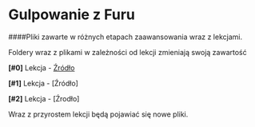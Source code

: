 # Gulpowanie z Furu
####Pliki zawarte w różnych etapach zaawansowania wraz z lekcjami.

Foldery wraz z plikami w zależności od lekcji zmieniają swoją zawartość

**[#0]** Lekcja - [Źródło](https://github.com/FuruSenpai/GulpowanieZFuru/tree/%230-Lekcja)

**[#1]** Lekcja - [Źródło]

**[#2]** Lekcja - [Źrodło]

Wraz z przyrostem lekcji będą pojawiać się nowe pliki.
